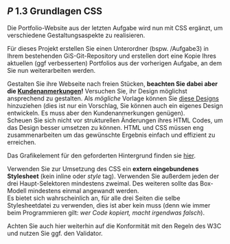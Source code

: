 ## _P_ **1.3** Grundlagen CSS

Die Portfolio-Website aus der letzten Aufgabe wird nun mit CSS ergänzt, um verschiedene Gestaltungsaspekte zu realisieren.

Für dieses Projekt erstellen Sie einen Unterordner (bspw. /Aufgabe3) in Ihrem bestehenden GiS-Git-Repository und erstellen dort eine Kopie Ihres aktuellen (ggf verbesserten) Portfolios aus der vorherigen Aufgabe, an dem Sie nun weiterarbeiten werden.

Gestalten Sie ihre Webseite nach freien Stücken, **beachten Sie dabei aber die [Kundenanmerkungen](https://github.com/gabriel-rausch/EIA1-Material/blob/master/L03/task_material/Anmerkungen.pdf)!** Versuchen Sie, ihr Design möglichst ansprechend zu gestalten. Als *mögliche* Vorlage können Sie [diese Designs](https://github.com/gabriel-rausch/EIA1-Material/tree/master/L03/task_material/screenshots) hinzuziehen (dies ist nur ein Vorschlag, Sie können auch ein eigenes Design entwickeln. Es muss aber den Kundenanmerkungen genügen).  
Scheuen Sie sich nicht vor strukturellen Änderungen ihres HTML Codes, um das Design besser umsetzen zu können. HTML und CSS müssen eng zusammenarbeiten um das gewünschte Ergebnis einfach und effizient zu erreichen.  

Das Grafikelement für den geforderten Hintergrund finden sie [hier](https://github.com/gabriel-rausch/EIA1-Material/blob/master/L03/task_material/images/bg.png).

Verwenden Sie zur Umsetzung des CSS ein **extern eingebundenes Stylesheet** (kein inline oder *style* tag). Verwenden Sie außerdem jeden der drei Haupt-Selektoren mindestens zweimal. Des weiteren sollte das Box-Modell mindestens einmal angewandt werden.  
Es bietet sich wahrscheinlich an, für alle drei Seiten die selbe Stylesheetdatei zu verwenden, dies ist aber kein muss (denn wie immer beim Programmieren gilt: *wer Code kopiert, macht irgendwas falsch*).

Achten Sie auch hier weiterhin auf die Konformität mit den Regeln des W3C und nutzen Sie ggf. den Validator.
